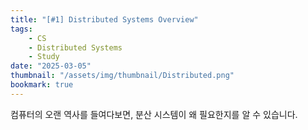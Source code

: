 ```yaml
---
title: "[#1] Distributed Systems Overview"
tags:
    - CS
    - Distributed Systems
    - Study
date: "2025-03-05"
thumbnail: "/assets/img/thumbnail/Distributed.png"
bookmark: true
---
```


컴퓨터의 오랜 역사를 들여다보면, 분산 시스템이 왜 필요한지를 알 수 있습니다.